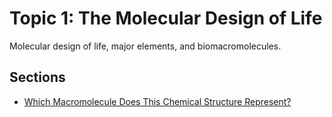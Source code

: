 # Topic 1: The Molecular Design of Life

Molecular design of life, major elements, and biomacromolecules.

## Sections

- [Which Macromolecule Does This Chemical Structure Represent?](which_macro.md)
